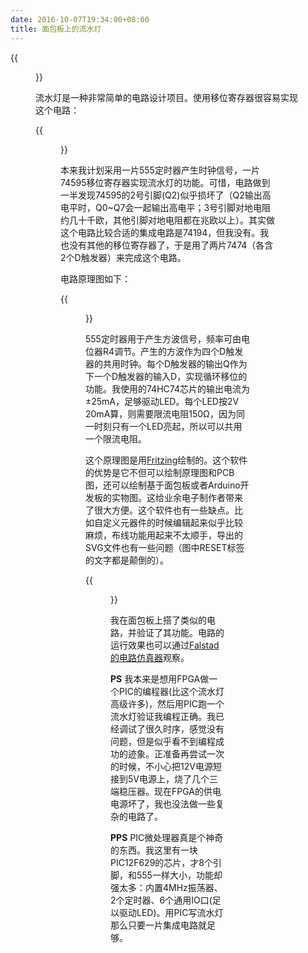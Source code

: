 ```yaml
---
date: 2016-10-07T19:34:00+08:00
title: 面包板上的流水灯
---
```


{{<figure src="/media/led-4.jpg">}}

流水灯是一种非常简单的电路设计项目。使用移位寄存器很容易实现这个电路：

{{<figure src="/media/led-1.svg">}}

<!--more-->

本来我计划采用一片555定时器产生时钟信号，一片74595移位寄存器实现流水灯的功能。可惜，电路做到一半发现74595的2号引脚(Q2)似乎损坏了（Q2输出高电平时，Q0~Q7会一起输出高电平；3号引脚对地电阻约几十千欧，其他引脚对地电阻都在兆欧以上）。其实做这个电路比较合适的集成电路是74194，但我没有。我也没有其他的移位寄存器了，于是用了两片7474（各含2个D触发器）来完成这个电路。

电路原理图如下：

{{<figure src="/media/led-2.svg">}}

555定时器用于产生方波信号，频率可由电位器R4调节。产生的方波作为四个D触发器的共用时钟。每个D触发器的输出Q作为下一个D触发器的输入D，实现循环移位的功能。我使用的74HC74芯片的输出电流为±25mA，足够驱动LED。每个LED按2V 20mA算，则需要限流电阻150Ω，因为同一时刻只有一个LED亮起，所以可以共用一个限流电阻。

这个原理图是用[Fritzing](http://fritzing.org/)绘制的。这个软件的优势是它不但可以绘制原理图和PCB图，还可以绘制基于面包板或者Arduino开发板的实物图。这给业余电子制作者带来了很大方便。这个软件也有一些缺点。比如自定义元器件的时候编辑起来似乎比较麻烦，布线功能用起来不太顺手，导出的SVG文件也有一些问题（图中RESET标签的文字都是颠倒的）。

{{<figure src="/media/led-3.svg">}}

我在面包板上搭了类似的电路，并验证了其功能。电路的运行效果也可以通过[Falstad的电路仿真器](http://falstad.com/circuit/circuitjs.html?cct=$+1+0.001+8.281975887399955+50+5+50%0A155+624+64+688+64+2+0%0A155+768+64+832+64+2+0%0A155+912+64+960+64+2+5%0A155+480+64+496+64+4+0%0A165+112+272+128+272+2+5%0Aw+464+64+464+32+0%0Aw+464+32+1008+32+0%0Aw+1008+32+1008+64+0%0Aw+720+64+736+64+0%0Aw+736+64+768+64+0%0Aw+880+64+912+64+0%0AR+176+48+112+48+0+0+40+5+0+0+0.5%0Aw+464+192+464+336+0%0Aw+464+336+240+336+0%0Ar+176+240+112+240+0+150%0A174+112+240+80+304+0+10000+0.5+Resistance%0Aw+80+272+80+304+0%0Aw+80+304+112+304+0%0Aw+112+304+112+368+0%0Aw+112+368+112+400+0%0Ac+80+304+80+400+0+0.000047+1.5076943682797255%0Ag+80+400+80+416+0%0A162+592+208+592+240+1+2.1024259+1+0+0+0.01%0A162+736+208+736+240+1+2.1024259+1+0+0+0.01%0A162+880+208+880+240+1+2.1024259+1+0+0+0.01%0A162+1024+208+1024+240+1+2.1024259+1+0+0+0.01%0Aw+592+64+624+64+0%0Aw+896+96+896+192+0%0Aw+896+192+752+192+0%0Aw+752+192+608+192+0%0Aw+608+192+464+192+0%0Aw+592+240+736+240+0%0Aw+736+240+880+240+0%0Aw+880+240+1024+240+0%0Ag+592+304+592+320+0%0Ar+592+240+592+304+0+150%0Aw+1024+64+1024+208+0%0Aw+880+64+880+208+0%0Aw+608+96+608+192+0%0Aw+592+64+592+208+0%0Aw+864+64+880+64+0%0Aw+736+208+736+64+0%0Aw+1008+64+1024+64+0%0Aw+896+96+912+96+0%0Aw+768+96+752+96+0%0Aw+752+96+752+192+0%0Aw+624+96+608+96+0%0Aw+576+64+592+64+0%0Aw+464+64+480+64+0%0Aw+176+48+176+240+0%0Aw+176+48+240+48+0%0Ar+240+48+240+160+0+10000%0Ag+336+240+336+272+0%0Aw+432+160+480+160+0%0Aw+480+128+480+160+0%0Aw+480+160+624+160+0%0Aw+624+160+624+128+0%0Aw+624+160+768+160+0%0Aw+768+160+768+128+0%0Aw+768+160+912+160+0%0Aw+912+160+912+128+0%0Aw+480+96+464+96+0%0Aw+464+96+464+192+0%0Aw+336+160+240+160+0%0Aw+240+160+240+304+0%0AI+336+160+432+160+0+0.5+5%0As+336+160+336+240+0+1+true%0Ax+264+211+333+214+0+24+RESET%0Ao+19+8+0+551+5+0.00009765625+0+-1%0A)观察。

__PS__	我本来是想用FPGA做一个PIC的编程器(比这个流水灯高级许多)，然后用PIC跑一个流水灯验证我编程正确。我已经调试了很久时序，感觉没有问题，但是似乎看不到编程成功的迹象。正准备再尝试一次的时候，不小心把12V电源短接到5V电源上，烧了几个三端稳压器。现在FPGA的供电电源坏了，我也没法做一些复杂的电路了。

__PPS__	PIC微处理器真是个神奇的东西。我这里有一块PIC12F629的芯片，才8个引脚，和555一样大小，功能却强太多：内置4MHz振荡器、2个定时器、6个通用IO口(足以驱动LED)。用PIC写流水灯那么只要一片集成电路就足够。
